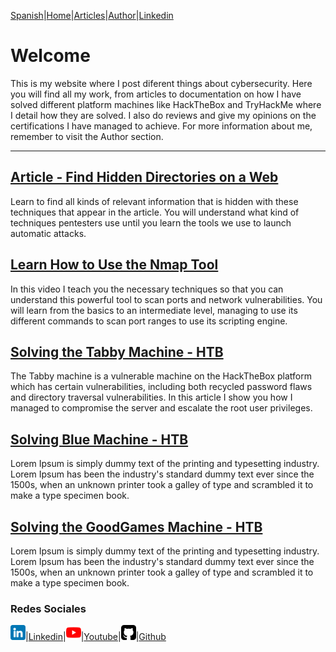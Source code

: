 [Spanish](https://emersontech.github.io)|[Home](https://emersontech.github.io)|[Articles](#)|[Author](https://emersontech.github.io/nav/about.html)|[Linkedin](https://www.linkedin.com/in/emersontech/)

# Welcome
This is my website where I post diferent things about cybersecurity. Here you will find all my work, from articles to documentation on how I have solved different platform machines like HackTheBox and TryHackMe where I detail how they are solved. I also do reviews and give my opinions on the certifications I have managed to achieve. For more information about me, remember to visit the Author section.

---------------------------------------------

## [Article - Find Hidden Directories on a Web](https://emersontech.github.io/posts/web-content-enumeration-techniques.html)
Learn to find all kinds of relevant information that is hidden with these techniques that appear in the article. You will understand what kind of techniques pentesters use until you learn the tools we use to launch automatic attacks.

## [Learn How to Use the Nmap Tool](https://emersontech.github.io/posts/find-network-vulnerabilities-tutorial-nmap.html)
In this video I teach you the necessary techniques so that you can understand this powerful tool to scan ports and network vulnerabilities. You will learn from the basics to an intermediate level, managing to use its different commands to scan port ranges to use its scripting engine.

## [Solving the Tabby Machine - HTB](https://emersontech.github.io/posts/tabby-machine-htb.html)
The Tabby machine is a vulnerable machine on the HackTheBox platform which has certain vulnerabilities, including both recycled password flaws and directory traversal vulnerabilities. In this article I show you how I managed to compromise the server and escalate the root user privileges.

## [Solving Blue Machine - HTB](https://emersontech.github.io/posts/blue-machine-htb.html)
Lorem Ipsum is simply dummy text of the printing and typesetting industry. Lorem Ipsum has been the industry's standard dummy text ever since the 1500s, when an unknown printer took a galley of type and scrambled it to make a type specimen book.

## [Solving the GoodGames Machine - HTB](https://emersontech.github.io/posts/goodgames-machine-htb.html)
Lorem Ipsum is simply dummy text of the printing and typesetting industry. Lorem Ipsum has been the industry's standard dummy text ever since the 1500s, when an unknown printer took a galley of type and scrambled it to make a type specimen book.

### Redes Sociales

![img](/img/linkedin.png)|[Linkedin](https://www.linkedin.com/in/emersontech/)|![img](/img/youtube.png)|[Youtube](https://www.youtube.com/channel/UChNTj2xNpEQiliMv-IJbWvQ)|![img](/img/github.png)|[Github](https://github.com/emersontech)
